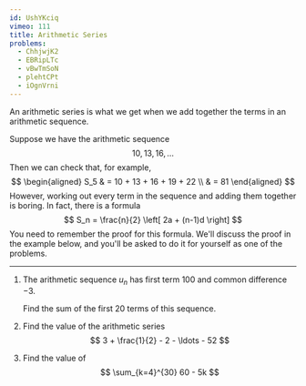 ```yaml
---
id: UshYKciq
vimeo: 111
title: Arithmetic Series
problems:
  - ChhjwjK2
  - EBRipLTc
  - vBwTmSoN
  - plehtCPt
  - iOgnVrni
---
```


An arithmetic series is what we get when we add together the terms in an arithmetic sequence.

Suppose we have the arithmetic sequence
$$
10, \, 13, \, 16, \, \ldots
$$
Then we can check that, for example,
$$
\begin{aligned}
S_5 & = 10 + 13 + 16 + 19 + 22 \\
& = 81
\end{aligned}
$$
However, working out every term in the sequence and adding them together is boring. In fact, there is a formula
$$
S_n = \frac{n}{2} \left[ 2a + (n-1)d \right]
$$
You need to remember the proof for this formula. We'll discuss the proof in the example below, and you'll be asked to do it for yourself as one of the problems.

---

 1. The arithmetic sequence $u_n$ has first term $100$ and common difference $-3.$

    Find the sum of the first $20$ terms of this sequence.

 1. Find the value of the arithmetic series
    $$
    3 + \frac{1}{2} - 2 - \ldots - 52
    $$

 1. Find the value of
    $$
    \sum_{k=4}^{30} 60 - 5k
    $$
